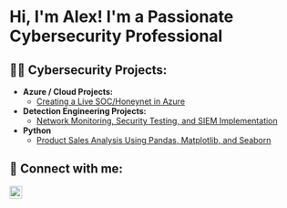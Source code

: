 <h1>Hi, I'm Alex! I'm a Passionate Cybersecurity Professional </h1>

<h2>👨‍💻 Cybersecurity Projects:</h2>

- <b>Azure / Cloud Projects: </b>
  - [Creating a Live SOC/Honeynet in Azure](https://github.com/latchkeylex/Cloud-SOC)
- <b>Detection Engineering Projects: </b>
  - [Network Monitoring, Security Testing, and SIEM Implementation](https://github.com/latchkeylex/detectionengineering)
- <b>Python</b>
  - [Product Sales Analysis Using Pandas, Matplotlib, and Seaborn](https://github.com/latchkeylex/adidas)

<h2> 🤳 Connect with me:</h2>

[<img align="left" alt="JoshMadakor | LinkedIn" width="22px" src="https://cdn.jsdelivr.net/npm/simple-icons@v3/icons/linkedin.svg" />][linkedin]

[linkedin]: https://linkedin.com/in/alexanderpoubouridis

<!--
**joshmadakor1/joshmadakor1** is a ✨ _special_ ✨ repository because its `README.md` (this file) appears on your GitHub profile.

Here are some ideas to get you started:

- 🔭 I’m currently working on ...
- 🌱 I’m currently learning ...
- 👯 I’m looking to collaborate on ...
- 🤔 I’m looking for help with ...
- 💬 Ask me about ...
- 📫 How to reach me: ...
- 😄 Pronouns: ...
- ⚡ Fun fact: ...
-->
